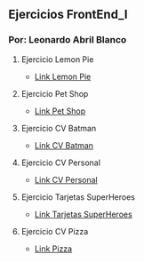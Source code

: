 ## Ejercicios FrontEnd_I

### Por: Leonardo Abril Blanco

1. Ejercicio Lemon Pie
    - [Link Lemon Pie](https://leonardoabril.github.io/FrontEnd_I/ROOT_LemonPie/)

2. Ejercicio Pet Shop
    - [Link Pet Shop](https://leonardoabril.github.io/FrontEnd_I/ROOT_PetShop/)

3. Ejercicio CV Batman
    - [Link CV Batman](https://leonardoabril.github.io/FrontEnd_I/ROOT_cvBatman/)

4. Ejercicio CV Personal
    - [Link CV Personal](https://leonardoabril.github.io/FrontEnd_I/ROOT_cvLeo/)

5. Ejercicio Tarjetas SuperHeroes
    - [Link Tarjetas SuperHeroes](https://leonardoabril.github.io/FrontEnd_I/ROOT_cvTarjetas/index.html)

6. Ejercicio CV Pizza
    - [Link Pizza](https://leonardoabril.github.io/FrontEnd_I/ROOT_Pizza/)
